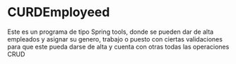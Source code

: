# CURDEmployeed
Este es un programa de tipo Spring tools, donde se pueden dar de alta empleados y asignar su genero, trabajo o puesto con ciertas validaciones para que este pueda darse de alta y cuenta con otras todas las operaciones CRUD
